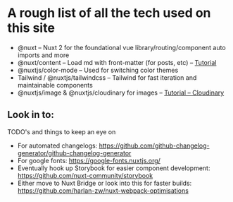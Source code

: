 # A rough list of all the tech used on this site

- @nuxt – Nuxt 2 for the foundational vue library/routing/component auto imports and more
- @nuxt/content – Load md with front-matter (for posts, etc) – [Tutorial](https://nuxtjs.org/tutorials/creating-blog-with-nuxt-content/)
- @nuxtjs/color-mode – Used for switching color themes
- Tailwind / @nuxtjs/tailwindcss – Tailwind for fast iteration and maintainable components
- @nuxtjs/image & @nuxtjs/cloudinary for images – [Tutorial – Cloudinary](https://cloudinary.com/blog/introducing_cloudinary_s_nuxt_module)

## Look in to:

TODO's and things to keep an eye on

- For automated changelogs: https://github.com/github-changelog-generator/github-changelog-generator
- For google fonts: https://google-fonts.nuxtjs.org/
- Eventually hook up Storybook for easier component development: https://github.com/nuxt-community/storybook
- Either move to Nuxt Bridge or look into this for faster builds: https://github.com/harlan-zw/nuxt-webpack-optimisations